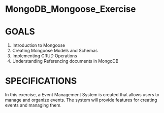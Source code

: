 # MongoDB_Mongoose_Exercise

# GOALS

1. Introduction to Mongoose
2. Creating Mongoose Models and Schemas
3. Implementing CRUD Operations
4. Understanding Referencing documents in MongoDB

# SPECIFICATIONS

In this exercise, a Event Management System is created that allows users to manage and organize events. The system will provide features for creating events and managing them.

